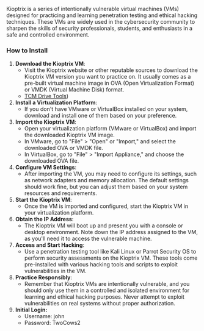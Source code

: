 Kioptrix is a series of intentionally vulnerable virtual machines (VMs) designed for practicing and learning penetration testing and ethical hacking techniques. These VMs are widely used in the cybersecurity community to sharpen the skills of security professionals, students, and enthusiasts in a safe and controlled environment.

### How to Install
1. **Download the Kioptrix VM**:
    - Visit the Kioptrix website or other reputable sources to download the Kioptrix VM version you want to practice on. It usually comes as a pre-built virtual machine image in OVA (Open Virtualization Format) or VMDK (Virtual Machine Disk) format.
    - [TCM Drive Tools](https://tcm-sec.com/kioptrix))
1. **Install a Virtualization Platform**:
    - If you don't have VMware or VirtualBox installed on your system, download and install one of them based on your preference.
2. **Import the Kioptrix VM**:
    - Open your virtualization platform (VMware or VirtualBox) and import the downloaded Kioptrix VM image.
    - In VMware, go to "File" > "Open" or "Import," and select the downloaded OVA or VMDK file.
    - In VirtualBox, go to "File" > "Import Appliance," and choose the downloaded OVA file.
3. **Configure VM Settings**:
    - After importing the VM, you may need to configure its settings, such as network adapters and memory allocation. The default settings should work fine, but you can adjust them based on your system resources and requirements.
4. **Start the Kioptrix VM**:
    - Once the VM is imported and configured, start the Kioptrix VM in your virtualization platform.
5. **Obtain the IP Address**:
    - The Kioptrix VM will boot up and present you with a console or desktop environment. Note down the IP address assigned to the VM, as you'll need it to access the vulnerable machine.
6. **Access and Start Hacking**:
    - Use a penetration testing tool like Kali Linux or Parrot Security OS to perform security assessments on the Kioptrix VM. These tools come pre-installed with various hacking tools and scripts to exploit vulnerabilities in the VM.
7. **Practice Responsibly**:
    - Remember that Kioptrix VMs are intentionally vulnerable, and you should only use them in a controlled and isolated environment for learning and ethical hacking purposes. Never attempt to exploit vulnerabilities on real systems without proper authorization.
8. **Initial Login:**
	- Username: john
	- Password: TwoCows2

